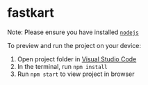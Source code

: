 
  # fastkart

  Note: Please ensure you have installed <code><a href="https://nodejs.org/en/download/">nodejs</a></code>

  To preview and run the project on your device:
  1) Open project folder in <a href="https://code.visualstudio.com/download">Visual Studio Code</a>
  2) In the terminal, run `npm install`
  3) Run `npm start` to view project in browser
  